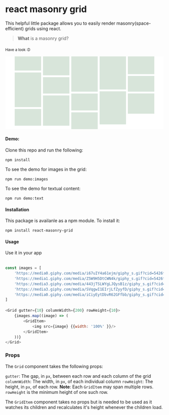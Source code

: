 # react masonry grid

This helpful little package allows you to easily render masonry(space-efficient) grids using react.

> **What** is a masonry grid?

<sub>Have a look :D</sub>

![masonry grid](docs/masonry.png)

#### Demo:

Clone this repo and run the following:

```shell
npm install
```

To see the demo for images in the grid:

```shell
npm run demo:images
```

To see the demo for textual content:

```shell
npm run demo:text
```

#### Installation

This package is availanle as a npm module. To install it:

```shell
npm install react-masonry-grid
```

#### Usage

Use it in your app

```js

const images = [
    'https://media0.giphy.com/media/i67uIY4a61ejm/giphy_s.gif?cid=5426f43fd0ed6f56dd3a69975ff92370ee725f8e98ab9028&rid=giphy_s.gif',
    'https://media1.giphy.com/media/Z5W9H5DtCWN4k/giphy_s.gif?cid=5426f43fd0ed6f56dd3a69975ff92370ee725f8e98ab9028&rid=giphy_s.gif',
    'https://media3.giphy.com/media/443jTSLWYgLJQysB1z/giphy_s.gif?cid=5426f43fd0ed6f56dd3a69975ff92370ee725f8e98ab9028&rid=giphy_s.gif',
    'https://media3.giphy.com/media/SVqgwI1EIrjLfZyyfD/giphy_s.gif?cid=5426f43fd0ed6f56dd3a69975ff92370ee725f8e98ab9028&rid=giphy_s.gif',
    'https://media0.giphy.com/media/iCiyEytDbvR62GFfbb/giphy_s.gif?cid=5426f43fd0ed6f56dd3a69975ff92370ee725f8e98ab9028&rid=giphy_s.gif'
]

<Grid gutter={10} columnWidth={200} rowHeight={10}>
    {images.map((image) => (
        <GridItem>
            <img src={image} {{width: '100%' }}/>
        </GridItem>
    ))}
</Grid>
```

### Props

The `Grid` component takes the following props:

`gutter`: The gap, in `px`,  between each row and each column of the grid
`columnWidth`: The width, in `px`, of each individual column
`rowHeight`: The height, in `px`, of each row.
**Note**: Each `GridItem` may span multiple rows. `rowHeight` is the minimum height of one such row.

The `GridItem` component takes no props but is needed to be used as it watches its children and recalculates it's height whenever the children load.

